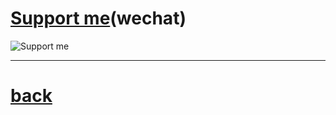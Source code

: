 # [Support me](https://crq.js.org/bwb/test/wechatpay.JPG)(wechat)
![Support me](https://crq.js.org//bwb/test/wechatpay.JPG)

<hr />

# [back](https://bwb.js.org/)
